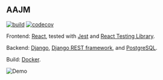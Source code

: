 ## AAJM

[![build](https://circleci.com/gh/ahmed1293/aajm_list.svg?style=shield)](https://circleci.com/gh/ahmed1293/aajm_list) 
[![codecov](https://codecov.io/gh/ahmed1293/aajm_list/branch/master/graph/badge.svg)](https://codecov.io/gh/ahmed1293/aajm_list)

Frontend: [React](https://reactjs.org), tested with [Jest](https://jestjs.io) and [React Testing Library](https://testing-library.com/docs/react-testing-library/intro).

Backend: [Django](https://www.djangoproject.com), [Django REST framework](https://www.django-rest-framework.org), and [PostgreSQL](https://www.postgresql.org).

Build: [Docker](https://www.docker.com).

![Demo](/preview/demo.gif)

